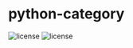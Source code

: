 # python-category

![license](https://img.shields.io/badge/license-MIT-green)
![license](https://img.shields.io/badge/python-3.10-blue)



